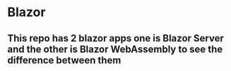 # Blazor
## This repo has 2 blazor apps one is Blazor Server and the other is Blazor WebAssembly to see the difference between them